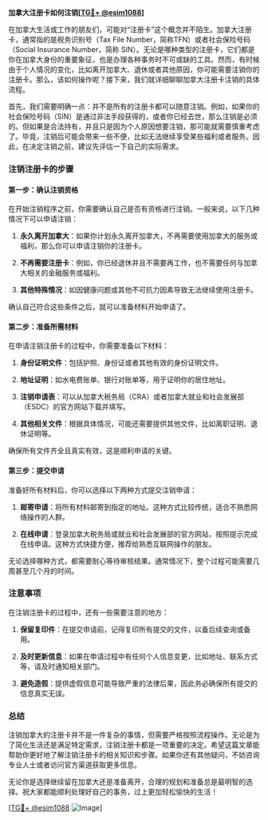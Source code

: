 **加拿大注册卡如何注销[[TG💪+ @esim1088](https://t.me/s/esim1088)]**

在加拿大生活或工作的朋友们，可能对“注册卡”这个概念并不陌生。加拿大注册卡，通常指的是税务识别号（Tax File Number，简称TFN）或者社会保险号码（Social Insurance Number，简称 SIN）。无论是哪种类型的注册卡，它们都是你在加拿大身份的重要象征，也是办理各种事务时不可或缺的工具。然而，有时候由于个人情况的变化，比如离开加拿大、退休或者其他原因，你可能需要注销你的注册卡。那么，该如何操作呢？接下来，我们就详细聊聊加拿大注册卡注销的具体流程。

首先，我们需要明确一点：并不是所有的注册卡都可以随意注销。例如，如果你的社会保险号码（SIN）是通过非法手段获得的，或者你已经去世，那么注销是必须的。但如果是合法持有，并且只是因为个人原因想要注销，那可能就需要慎重考虑了。毕竟，注销后可能会带来一些不便，比如无法继续享受某些福利或者服务。因此，在决定注销之前，建议先评估一下自己的实际需求。

### 注销注册卡的步骤

#### 第一步：确认注销资格

在开始注销程序之前，你需要确认自己是否有资格进行注销。一般来说，以下几种情况下可以申请注销：

1. **永久离开加拿大**：如果你计划永久离开加拿大，不再需要使用加拿大的服务或福利，那么你可以申请注销你的注册卡。
   
2. **不再需要注册卡**：例如，你已经退休并且不需要再工作，也不需要任何与加拿大相关的金融服务或福利。

3. **其他特殊情况**：如因健康问题或其他不可抗力因素导致无法继续使用注册卡。

确认自己符合这些条件之后，就可以准备材料开始申请了。

#### 第二步：准备所需材料

在申请注销注册卡的过程中，你需要准备以下材料：

1. **身份证明文件**：包括护照、身份证或者其他有效的身份证明文件。

2. **地址证明**：如水电费账单、银行对账单等，用于证明你的居住地址。

3. **注销申请表**：可以从加拿大税务局（CRA）或者加拿大就业和社会发展部（ESDC）的官方网站下载并填写。

4. **其他相关文件**：根据具体情况，可能还需要提供其他文件，比如离职证明、退休证明等。

确保所有文件齐全且真实有效，这是顺利申请的关键。

#### 第三步：提交申请

准备好所有材料后，你可以选择以下两种方式提交注销申请：

1. **邮寄申请**：将所有材料邮寄到指定的地址。这种方式比较传统，适合不熟悉网络操作的人群。

2. **在线申请**：登录加拿大税务局或就业和社会发展部的官方网站，按照提示完成在线申请。这种方式快捷方便，推荐给熟悉互联网操作的朋友。

无论选择哪种方式，都需要耐心等待审核结果。通常情况下，整个过程可能需要几周甚至几个月的时间。

### 注意事项

在注销注册卡的过程中，还有一些需要注意的地方：

1. **保留复印件**：在提交申请前，记得复印所有提交的文件，以备后续查询或备用。

2. **及时更新信息**：如果在申请过程中有任何个人信息变更，比如地址、联系方式等，请及时通知相关部门。

3. **避免造假**：提供虚假信息可能导致严重的法律后果，因此务必确保所有提交的信息真实无误。

### 总结

注销加拿大的注册卡并不是一件复杂的事情，但需要严格按照流程操作。无论是为了简化生活还是满足特定需求，注销注册卡都是一项重要的决定。希望这篇文章能帮助你更好地了解注销注册卡的相关知识和步骤。如果你还有其他疑问，不妨咨询专业人士或者访问官方渠道获取更多信息。

无论你是选择继续留在加拿大还是准备离开，合理的规划和准备总是最明智的选择。祝大家都能顺利处理好自己的事务，过上更加轻松愉快的生活！

[[TG💪+ @esim1088](https://t.me/s/esim1088) ![Image](https://i.postimg.cc/4NQfJmqS/Snipaste-2025-05-13-00-14-12.png)]